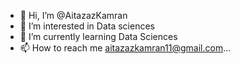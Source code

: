 - 👋 Hi, I’m @AitazazKamran
- 👀 I’m interested in Data sciences
- 🌱 I’m currently learning Data Sciences
- 📫 How to reach me aitazazkamran11@gmail.com...

<!---
AitazazKamran/AitazazKamran is a ✨ special ✨ repository because its `README.md` (this file) appears on your GitHub profile.
You can click the Preview link to take a look at your changes.
--->
